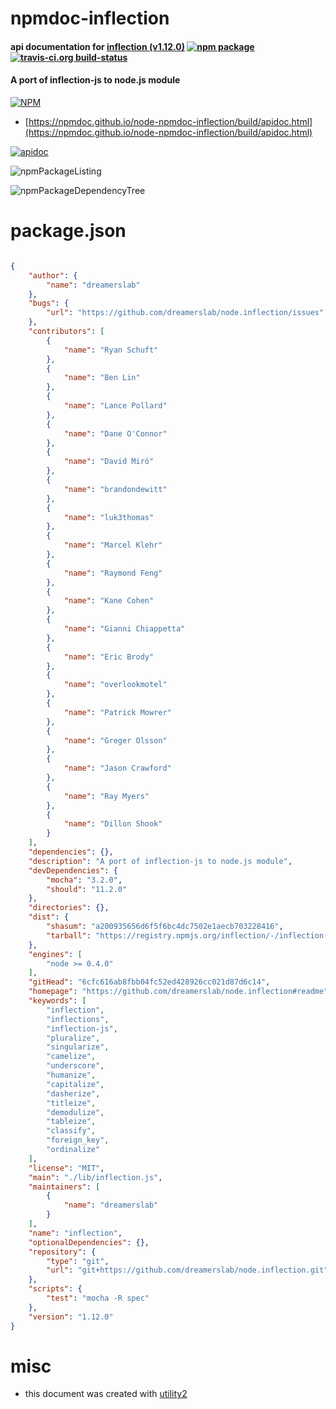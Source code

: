 # npmdoc-inflection

#### api documentation for  [inflection (v1.12.0)](https://github.com/dreamerslab/node.inflection#readme)  [![npm package](https://img.shields.io/npm/v/npmdoc-inflection.svg?style=flat-square)](https://www.npmjs.org/package/npmdoc-inflection) [![travis-ci.org build-status](https://api.travis-ci.org/npmdoc/node-npmdoc-inflection.svg)](https://travis-ci.org/npmdoc/node-npmdoc-inflection)

#### A port of inflection-js to node.js module

[![NPM](https://nodei.co/npm/inflection.png?downloads=true&downloadRank=true&stars=true)](https://www.npmjs.com/package/inflection)

- [https://npmdoc.github.io/node-npmdoc-inflection/build/apidoc.html](https://npmdoc.github.io/node-npmdoc-inflection/build/apidoc.html)

[![apidoc](https://npmdoc.github.io/node-npmdoc-inflection/build/screenCapture.buildCi.browser.%252Ftmp%252Fbuild%252Fapidoc.html.png)](https://npmdoc.github.io/node-npmdoc-inflection/build/apidoc.html)

![npmPackageListing](https://npmdoc.github.io/node-npmdoc-inflection/build/screenCapture.npmPackageListing.svg)

![npmPackageDependencyTree](https://npmdoc.github.io/node-npmdoc-inflection/build/screenCapture.npmPackageDependencyTree.svg)



# package.json

```json

{
    "author": {
        "name": "dreamerslab"
    },
    "bugs": {
        "url": "https://github.com/dreamerslab/node.inflection/issues"
    },
    "contributors": [
        {
            "name": "Ryan Schuft"
        },
        {
            "name": "Ben Lin"
        },
        {
            "name": "Lance Pollard"
        },
        {
            "name": "Dane O'Connor"
        },
        {
            "name": "David Miró"
        },
        {
            "name": "brandondewitt"
        },
        {
            "name": "luk3thomas"
        },
        {
            "name": "Marcel Klehr"
        },
        {
            "name": "Raymond Feng"
        },
        {
            "name": "Kane Cohen"
        },
        {
            "name": "Gianni Chiappetta"
        },
        {
            "name": "Eric Brody"
        },
        {
            "name": "overlookmotel"
        },
        {
            "name": "Patrick Mowrer"
        },
        {
            "name": "Greger Olsson"
        },
        {
            "name": "Jason Crawford"
        },
        {
            "name": "Ray Myers"
        },
        {
            "name": "Dillon Shook"
        }
    ],
    "dependencies": {},
    "description": "A port of inflection-js to node.js module",
    "devDependencies": {
        "mocha": "3.2.0",
        "should": "11.2.0"
    },
    "directories": {},
    "dist": {
        "shasum": "a200935656d6f5f6bc4dc7502e1aecb703228416",
        "tarball": "https://registry.npmjs.org/inflection/-/inflection-1.12.0.tgz"
    },
    "engines": [
        "node >= 0.4.0"
    ],
    "gitHead": "6cfc616ab8fbb04fc52ed428926cc021d87d6c14",
    "homepage": "https://github.com/dreamerslab/node.inflection#readme",
    "keywords": [
        "inflection",
        "inflections",
        "inflection-js",
        "pluralize",
        "singularize",
        "camelize",
        "underscore",
        "humanize",
        "capitalize",
        "dasherize",
        "titleize",
        "demodulize",
        "tableize",
        "classify",
        "foreign_key",
        "ordinalize"
    ],
    "license": "MIT",
    "main": "./lib/inflection.js",
    "maintainers": [
        {
            "name": "dreamerslab"
        }
    ],
    "name": "inflection",
    "optionalDependencies": {},
    "repository": {
        "type": "git",
        "url": "git+https://github.com/dreamerslab/node.inflection.git"
    },
    "scripts": {
        "test": "mocha -R spec"
    },
    "version": "1.12.0"
}
```



# misc
- this document was created with [utility2](https://github.com/kaizhu256/node-utility2)
